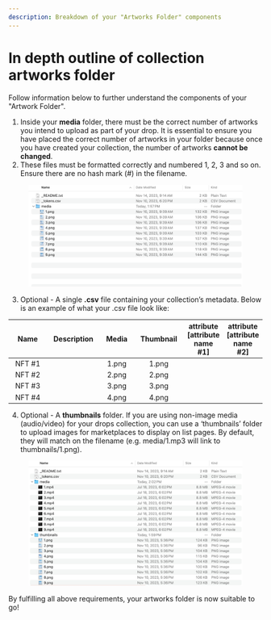```yaml
---
description: Breakdown of your "Artworks Folder" components
---
```


# In depth outline of collection artworks folder

Follow information below to further understand the components of your "Artwork Folder".

1. Inside your **media** folder, there must be the correct number of artworks you intend to upload as part of your drop. It is essential to ensure you have placed the correct number of artworks in your folder because once you have created your collection, the number of artworks **cannot be changed**.
2. These files must be formatted correctly and numbered 1, 2, 3 and so on. Ensure there are no hash mark (#) in the filename.

<figure><img src="../../../.gitbook/assets/media 1.png" alt=""><figcaption></figcaption></figure>

3. Optional - A single **.csv** file containing your collection’s metadata. Below is an example of what your .csv file look like:

<table><thead><tr><th width="115" align="center">Name</th><th width="118" align="center">Description</th><th width="80" align="center">Media</th><th width="114" align="center">Thumbnail</th><th align="center">attribute [attribute name #1]</th><th align="center">attribute [attribute name #2]</th></tr></thead><tbody><tr><td align="center">NFT #1</td><td align="center"></td><td align="center">1.png</td><td align="center">1.png</td><td align="center"></td><td align="center"></td></tr><tr><td align="center">NFT #2</td><td align="center"></td><td align="center">2.png</td><td align="center">2.png</td><td align="center"></td><td align="center"></td></tr><tr><td align="center">NFT #3</td><td align="center"></td><td align="center">3.png</td><td align="center">3.png</td><td align="center"></td><td align="center"></td></tr><tr><td align="center">NFT #4</td><td align="center"></td><td align="center">4.png</td><td align="center">4.png</td><td align="center"></td><td align="center"></td></tr></tbody></table>

4. Optional - A **thumbnails** folder. If you are using non-image media (audio/video) for your drops collection, you can use a ‘thumbnails’ folder to upload images for marketplaces to display on list pages. By default, they will match on the filename (e.g. media/1.mp3 will link to thumbnails/1.png).

<figure><img src="../../../.gitbook/assets/media 2.jpeg" alt=""><figcaption></figcaption></figure>

By fulfilling all above requirements, your artworks folder is now suitable to go!&#x20;

